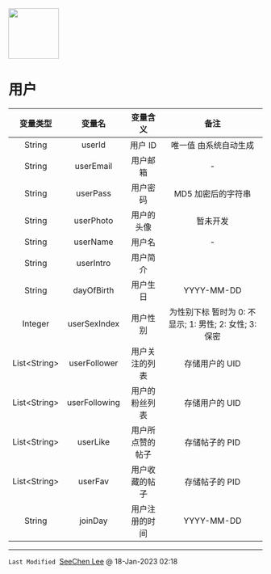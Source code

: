 <img src = "https://raw.githubusercontent.com/Mobile-Internet-BIT-20/TermProject/main/Element/Logo/loading.png" width = "100px" height = "100px"/>

# 用户
|变量类型|变量名|变量含义|备注|
|:---:|:---:|:---:|:---:|
|String|userId|用户 ID|唯一值 由系统自动生成|
|String|userEmail|用户邮箱|-|
|String|userPass|用户密码|MD5 加密后的字符串|
|String|userPhoto|用户的头像|暂未开发|
|String|userName|用户名|-|
|String|userIntro|用户简介||
|String|dayOfBirth|用户生日|YYYY-MM-DD|
|Integer|userSexIndex|用户性别|为性别下标 暂时为 0: 不显示; 1: 男性; 2: 女性; 3: 保密|
|List\<String\>|userFollower|用户关注的列表|存储用户的 UID|
|List\<String\>|userFollowing|用户的粉丝列表|存储用户的 UID|
|List\<String\>|userLike|用户所点赞的帖子|存储帖子的 PID|
|List\<String\>|userFav|用户收藏的帖子|存储帖子的 PID|
|String|joinDay|用户注册的时间|YYYY-MM-DD|
---
`Last Modified`&nbsp;&nbsp;[SeeChen Lee](https://github.com/SeeChen) @ 18-Jan-2023 02:18
